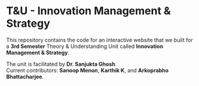 # T&U - Innovation Management & Strategy
This repository contains the code for an interactive website that we built for a **3rd Semester** Theory &amp; Understanding Unit called **Innovation Management &amp; Strategy**. 

The unit is facilitated by **Dr. Sanjukta Ghosh**.
\
Current contributors: **Sanoop Menon**, **Karthik K**, and **Arkoprabho Bhattacharjee**.
